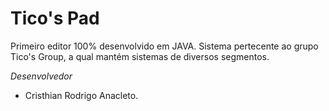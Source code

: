 # Tico's Pad

Primeiro editor 100% desenvolvido em JAVA.
Sistema pertecente ao grupo Tico's Group, a qual mantém sistemas de diversos segmentos.

*Desenvolvedor*
- Cristhian Rodrigo Anacleto.